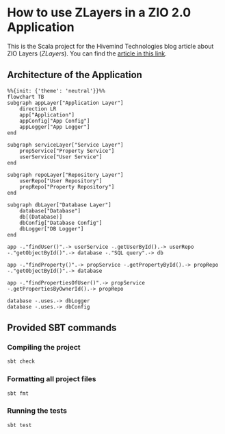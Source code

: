 # How to use ZLayers in a ZIO 2.0 Application

This is the Scala project for the Hivemind Technologies blog article about ZIO Layers (_ZLayers_).
You can find the [article in this link](http://hivemindtechnologies.com).

## Architecture of the Application

```mermaid
%%{init: {'theme': 'neutral'}}%%
flowchart TB
subgraph appLayer["Application Layer"]
    direction LR
    app["Application"]
    appConfig["App Config"]
    appLogger["App Logger"]
end

subgraph serviceLayer["Service Layer"]
    propService["Property Service"]
    userService["User Service"]
end

subgraph repoLayer["Repository Layer"]
    userRepo["User Repository"]
    propRepo["Property Repository"]
end

subgraph dbLayer["Database Layer"]
    database["Database"]
    db[(Database)]
    dbConfig["Database Config"]
    dbLogger["DB Logger"]
end

app -."findUser()".-> userService -.getUserById().-> userRepo -."getObjectById()".-> database -."SQL query".-> db

app -."findProperty()".-> propService -.getPropertyById().-> propRepo -."getObjectById()".-> database

app -."findPropertiesOfUser()".-> propService -.getPropertiesByOwnerId().-> propRepo

database -.uses.-> dbLogger
database -.uses.-> dbConfig
```


## Provided SBT commands

### Compiling the project

```bash
sbt check
```

### Formatting all project files

```bash
sbt fmt
```

### Running the tests

```bash
sbt test
```
